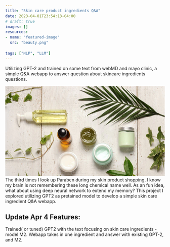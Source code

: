 ```yaml
---
title: "Skin care product ingredients Q&A"
date: 2023-04-01T23:54:13-04:00
# draft: true
images: []
resources:
- name: "featured-image"
  src: "beauty.png"

tags: ["NLP", "LLM"]
---
```

Utilizing GPT-2 and trained on some text from webMD and mayo clinic, a simple Q&A webapp to answer question about skincare ingredients questions.

<!--more-->
![CleanIngredents](beauty.png)
The third times I look up Paraben during my skin product shopping, I know my brain is not remembering these long chemical name well. As an fun idea, what about using deep neural network to extend my memory?
This project I explored utilizing GPT2 as pretained model to develop a simple skin care ingredient Q&A webapp.

## Update Apr 4 Features:
Trained( or tuned) GPT2 with the text focusing on skin care ingredients - model M2.
Webapp takes in one ingredient and answer with existing GPT-2, and M2.


